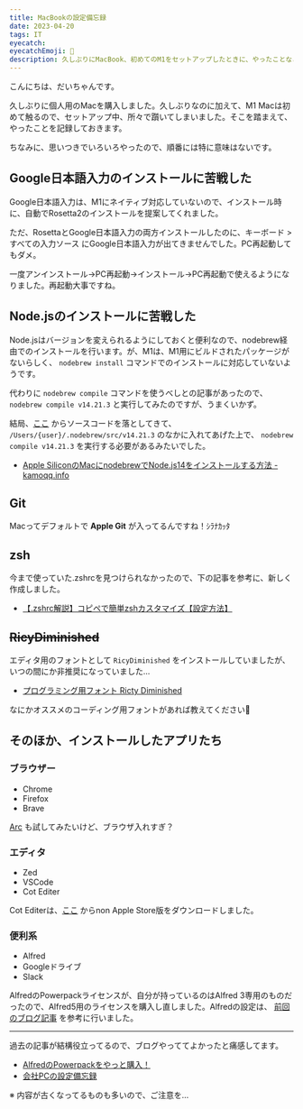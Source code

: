 ```yaml
---
title: MacBookの設定備忘録
date: 2023-04-20
tags: IT
eyecatch:
eyecatchEmoji: 🍎
description: 久しぶりにMacBook、初めてのM1をセットアップしたときに、やったことなどをまとめておきます。
---
```


こんにちは、だいちゃんです。

久しぶりに個人用のMacを購入しました。久しぶりなのに加えて、M1 Macは初めて触るので、セットアップ中、所々で躓いてしまいました。そこを踏まえて、やったことを記録しておきます。

ちなみに、思いつきでいろいろやったので、順番には特に意味はないです。

## Google日本語入力のインストールに苦戦した

Google日本語入力は、M1にネイティブ対応していないので、インストール時に、自動でRosetta2のインストールを提案してくれました。

ただ、RosettaとGoogle日本語入力の両方インストールしたのに、キーボード > すべての入力ソース にGoogle日本語入力が出てきませんでした。PC再起動してもダメ。

一度アンインストール→PC再起動→インストール→PC再起動で使えるようになりました。再起動大事ですね。


## Node.jsのインストールに苦戦した

Node.jsはバージョンを変えられるようにしておくと便利なので、nodebrew経由でのインストールを行います。が、M1は、M1用にビルドされたパッケージがないらしく、 `nodebrew install` コマンドでのインストールに対応していないようです。

代わりに `nodebrew compile` コマンドを使うべしとの記事があったので、 `nodebrew compile v14.21.3` と実行してみたのですが、うまくいかず。

結局、[ここ](https://nodejs.org/dist/v14.21.3/) からソースコードを落としてきて、 `/Users/{user}/.nodebrew/src/v14.21.3` のなかに入れてあげた上で、 `nodebrew compile v14.21.3` を実行する必要があるみたいでした。

* [Apple SiliconのMacにnodebrewでNode.js14をインストールする方法 - kamoqq.info](https://kamoqq.info/post/how-to-install-nodejs14-on-apple-silicon-mac-with-nodebrew/)


## Git

Macってデフォルトで **Apple Git** が入ってるんですね！ｼﾗﾅｶｯﾀ


## zsh

今まで使っていた.zshrcを見つけられなかったので、下の記事を参考に、新しく作成しました。

* [【.zshrc解説】コピペで簡単zshカスタマイズ【設定方法】](https://suwaru.tokyo/%E3%80%90-zshrc%E8%A7%A3%E8%AA%AC%E3%80%91%E3%82%B3%E3%83%94%E3%83%9A%E3%81%A7%E7%B0%A1%E5%8D%98zsh%E3%82%AB%E3%82%B9%E3%82%BF%E3%83%9E%E3%82%A4%E3%82%BA%E3%80%90%E8%A8%AD%E5%AE%9A%E6%96%B9%E6%B3%95/)

## ~~RicyDiminished~~

エディタ用のフォントとして `RicyDiminished` をインストールしていましたが、いつの間にか非推奨になっていました...

* [プログラミング用フォント Ricty Diminished](https://rictyfonts.github.io/diminished)

なにかオススメのコーディング用フォントがあれば教えてください🧐


## そのほか、インストールしたアプリたち

### ブラウザー

-  Chrome
-  Firefox
-  Brave

[Arc](https://arc.net/) も試してみたいけど、ブラウザ入れすぎ？

### エディタ

- Zed
- VSCode
- Cot Editer

Cot Editerは、[ここ](https://coteditor.com/archives) からnon Apple Store版をダウンロードしました。

### 便利系

- Alfred
- Googleドライブ
- Slack

AlfredのPowerpackライセンスが、自分が持っているのはAlfred 3専用のものだったので、Alfred5用のライセンスを購入し直しました。Alfredの設定は、 [前回のブログ記事](https://blog.udcxx.me/article/210226/alfred-re-setting/) を参考に行いました。


---

過去の記事が結構役立ってるので、ブログやっててよかったと痛感してます。

* [AlfredのPowerpackをやっと購入！](https://blog.udcxx.me/article/201114/alfred-powerpack/)
* [会社PCの設定備忘録](https://blog.udcxx.me/article/210306/pc-setup-memo/)
    
※ 内容が古くなってるものも多いので、ご注意を…